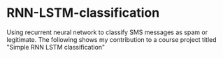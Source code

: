# RNN-LSTM-classification
Using recurrent neural network to classify SMS messages as spam or legitimate. The following shows my contribution to a course project titled "Simple RNN LSTM classification"
